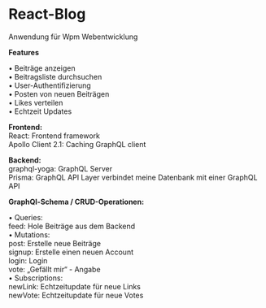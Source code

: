 # React-Blog
Anwendung für Wpm Webentwicklung


<b>Features</b>

•	Beiträge anzeigen <br/>
•	Beitragsliste durchsuchen<br/>
•	User-Authentifizierung<br/>
•	Posten von neuen Beiträgen<br/>
•	Likes verteilen<br/>
•	Echtzeit Updates<br/>

<b>Frontend:</b><br/>
React: Frontend framework <br/>
Apollo Client 2.1: Caching GraphQL client

<b>Backend:</b><br/>
graphql-yoga: GraphQL Server <br/>
Prisma: GraphQL API Layer verbindet meine Datenbank mit einer GraphQL API

<b>GraphQl-Schema / CRUD-Operationen:</b><br/>

•	Queries:<br/>
  feed: Hole Beiträge aus dem Backend<br/>
•	Mutations:<br/>
  post: Erstelle neue Beiträge <br/>
  signup: Erstelle einen neuen Account<br/>
  login: Login <br/>
  vote: „Gefällt mir“ - Angabe<br/>
•	Subscriptions:<br/>
  newLink: Echtzeitupdate für neue Links<br/>
  newVote: Echtzeitupdate für neue Votes

